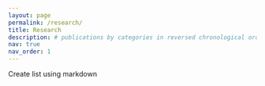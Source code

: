```yaml
---
layout: page
permalink: /research/
title: Research
description: # publications by categories in reversed chronological order. generated by jekyll-scholar.
nav: true
nav_order: 1
---
```

<!-- _pages/publications.md -->

Create list using markdown



<!-- <div class="publications">

{% bibliography -f {{ site.scholar.bibliography }} %}

</div> -->
